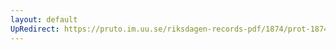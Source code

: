 ```yaml
---
layout: default
UpRedirect: https://pruto.im.uu.se/riksdagen-records-pdf/1874/prot-1874--fk--214/prot-1874--fk--214_001.pdf
---
```

